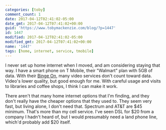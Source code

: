 ```yaml
---
categories: [toby]
comment_count: 1
date: 2017-04-12T02:41:02-05:00
date_gmt: 2017-04-12T07:41:02+00:00
guid: 'https://www.tobymackenzie.com/blog/?p=1447'
id: 1447
modified: 2017-04-12T02:41:02-05:00
modified_gmt: 2017-04-12T07:41:02+00:00
name: '1447'
tags: [home, internet, service, tmobile]
---
```


I never set up home internet when I moved, and am considering staying that way.<!--more-->  I have a smart phone on T Mobile, their "Walmart" plan with 5GB of data.  With their [Binge On](https://www.t-mobile.com/offer/binge-on-streaming-video.html), many video services don't count toward data.  Video's lower quality, but good enough for me.  With careful usage and visits to libraries and coffee shops, I think I can make it work.

There aren't that many home internet options that I'm finding, and they don't really have the cheaper options that they used to.  They seem very fast, but living alone, I don't need that.  Spectrum and AT&T are $45 minimum.  That's more than my cell service.  I've seen DSL for $20 from a company I hadn't heard of, but I would presumably need a land phone line, which'd probably add $20 itself.
